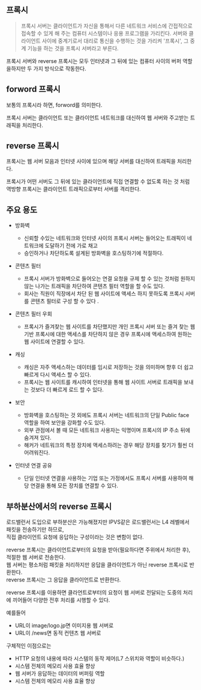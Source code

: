 ## 프록시
>프록시 서버는 클라이언트가 자신을 통해서 다른 네트워크 서비스에 간접적으로 접속할 수 있게 해 주는 컴퓨터 시스템이나 응용 프로그램을 가리킨다. 
서버와 클라이언트 사이에 중계기로서 대리로 통신을 수행하는 것을 가리켜 '프록시', 그 중계 기능을 하는 것을 프록시 서버라고 부른다.

프록시 서버와 reverse 프록시는 모두 인터넷과 그 뒤에 있는 컴퓨터 사이의 버퍼 역할을하지만 두 가지 방식으로 작동한다.

## forword 프록시
보통의 프록시라 하면, forword를 의미한다.

프록시 서버는 클라이언트 또는 클라이언트 네트워크를 대신하여 웹 서버와 주고받는 트래픽을 처리한다.
## reverse 프록시

프록시는 웹 서버 모음과 인터넷 사이에 있으며 해당 서버를 대신하여 트래픽을 처리한다.

프록시가 어떤 서버도 그 뒤에 있는 클라이언트에 직접 연결할 수 없도록 하는 것 처럼 
역방향 프록시는 클라이언트 트래픽으로부터 서버를 격리한다.

## 주요 용도

- 방화벽 
  - 신뢰할 수있는 네트워크와 인터넷 사이의 프록시 서버는 들어오는 트래픽이 네트워크에 도달하기 전에 가로 채고
  - 승인하거나 차단하도록 설계된 방화벽을 호스팅하기에 적절하다.

- 콘텐츠 필터 
  - 프록시 서버가 방화벽으로 들어오는 연결 요청을 규제 할 수 있는 것처럼 원하지 않는 나가는 트래픽을 차단하여 콘텐츠 필터 역할을 할 수도 있다.
  - 회사는 직원이 직장에서 차단 된 웹 사이트에 액세스 하지 못하도록 프록시 서버를 콘텐츠 필터로 구성 할 수 있다 .

- 콘텐츠 필터 우회 
  - 프록시가 즐겨찾는 웹 사이트를 차단했지만 개인 프록시 서버 또는 즐겨 찾는 웹 기반 프록시에 대한 액세스를 차단하지 않은 경우 프록시에 액세스하여 원하는 웹 사이트에 연결할 수 있다.

- 캐싱 
  - 캐싱은 자주 액세스하는 데이터를 임시로 저장하는 것을 의미하며 향후 더 쉽고 빠르게 다시 액세스 할 수 있다.
  - 프록시는 웹 사이트를 캐시하여 인터넷을 통해 웹 사이트 서버로 트래픽을 보내는 것보다 더 빠르게 로드 할 수 있다. 

- 보안 
  - 방화벽을 호스팅하는 것 외에도 프록시 서버는 네트워크의 단일 Public face 역할을 하여 보안을 강화할 수도 있다. 
  - 외부 관점에서 볼 때 모든 네트워크 사용자는 익명이며 프록시의 IP 주소 뒤에 숨겨져 있다. 
  - 해커가 네트워크의 특정 장치에 액세스하려는 경우 해당 장치를 찾기가 훨씬 더 어려워진다.

- 인터넷 연결 공유
  - 단일 인터넷 연결을 사용하는 기업 또는 가정에서도 프록시 서버를 사용하여 해당 연결을 통해 모든 장치를 연결할 수 있다.

## 부하분산에서의 reverse 프록시

로드밸런서 도입으로 부하분산은 가능해졌지만 IPVS같은 로드밸런서는 L4 레벨에서 패킷을 전송하기만 하므로,<br>
직접 클라이언트 요청에 응답하는 구성이라는 것은 변함이 없다.

reverse 프록시는 클라이언트로부터의 요청을 받아(필요하다면 주위에서 처리한 후), 적절한 웹 서버로 전송한다.<br>
웹 서버는 평소처럼 패킷을 처리하지만 응답을 클라이언트가 아닌 reverse 프록시로 반환한다.<br>
reverse 프록시는 그 응답을 클라이언트로 반환한다.

reverse 프록시를 이용하면 클라언트로부터의 요청이 웹 서버로 전달되는 도중의 처리에 끼어들어 다양한 전후 처리를 시행할 수 있다.

예를들어
- URL이 image/logo.jp면 이미지용 웹 서버로
- URL이 /news면 동적 컨텐츠 웹 서버로

구체적인 이점으로는
 - HTTP 요청의 내용에 따라 시스템의 동작 제어(L7 스위치와 역할이 비슷하다.)
 - 시스템 전체의 메모리 사용 효율 향상
 - 웹 서버가 응답하는 데이터의 버퍼링 역할
 - 시스템 전체의 메모리 사용 효율 향상
